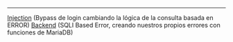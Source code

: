 
----------
[Injection](/Maquinas%20De%20Dockerlabs/Maquinas%20Muy%20Faciles/Injection.md) (Bypass de login cambiando la lógica de la consulta basada en ERROR)
[Backend](/Maquinas%20De%20Dockerlabs/Maquinas%20Faciles/Backend.md) (SQLI Based Error, creando nuestros propios errores con funciones de MariaDB)